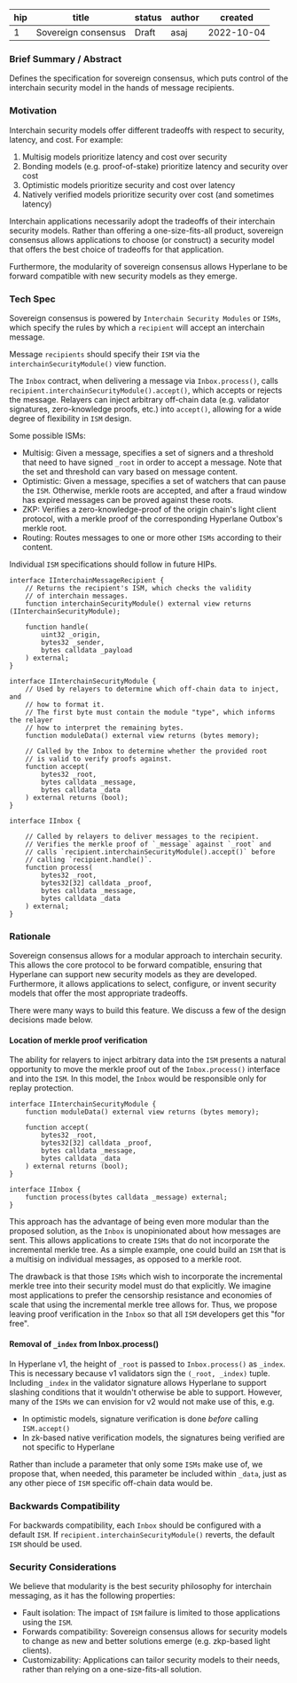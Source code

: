 | hip | title               | status | author | created    |
| --- | ------------------- | ------ | ------ | ---------- |
| 1   | Sovereign consensus | Draft  | asaj   | 2022-10-04 |

### **Brief Summary / Abstract**

Defines the specification for sovereign consensus, which puts control of the interchain security model in the hands of message recipients.

### **Motivation**

Interchain security models offer different tradeoffs with respect to security, latency, and cost. For example:

1. Multisig models prioritize latency and cost over security
2. Bonding models (e.g. proof-of-stake) prioritize latency and security over cost
3. Optimistic models prioritize security and cost over latency
4. Natively verified models prioritize security over cost (and sometimes latency)

Interchain applications necessarily adopt the tradeoffs of their interchain security models. Rather than offering a one-size-fits-all product, sovereign consensus allows applications to choose (or construct) a security model that offers the best choice of tradeoffs for that application.

Furthermore, the modularity of sovereign consensus allows Hyperlane to be forward compatible with new security models as they emerge.

### **Tech Spec**

Sovereign consensus is powered by `Interchain Security Modules` or `ISMs`, which specify the rules by which a `recipient` will accept an interchain message.

Message `recipients` should specify their `ISM` via the `interchainSecurityModule()` view function.

The `Inbox` contract, when delivering a message via `Inbox.process()`, calls `recipient.interchainSecurityModule().accept()`, which accepts or rejects the message.
Relayers can inject arbitrary off-chain data (e.g. validator signatures, zero-knowledge proofs, etc.) into `accept()`, allowing for a wide degree of flexibility in `ISM` design.

Some possible ISMs:

- Multisig: Given a message, specifies a set of signers and a threshold that need to have signed `_root` in order to accept a message. Note that the set and threshold can vary based on message content.
- Optimistic: Given a message, specifies a set of watchers that can pause the `ISM`. Otherwise, merkle roots are accepted, and after a fraud window has expired messages can be proved against these roots.
- ZKP: Verifies a zero-knowledge-proof of the origin chain's light client protocol, with a merkle proof of the corresponding Hyperlane Outbox's merkle root.
- Routing: Routes messages to one or more other `ISMs` according to their content.

Individual `ISM` specifications should follow in future HIPs.

```
interface IInterchainMessageRecipient {
    // Returns the recipient's ISM, which checks the validity
    // of interchain messages.
    function interchainSecurityModule() external view returns (IInterchainSecurityModule);

    function handle(
        uint32 _origin,
        bytes32 _sender,
        bytes calldata _payload
    ) external;
}

interface IInterchainSecurityModule {
    // Used by relayers to determine which off-chain data to inject, and
    // how to format it.
    // The first byte must contain the module "type", which informs the relayer
    // how to interpret the remaining bytes.
    function moduleData() external view returns (bytes memory);

    // Called by the Inbox to determine whether the provided root
    // is valid to verify proofs against.
    function accept(
        bytes32 _root,
        bytes calldata _message,
        bytes calldata _data
    ) external returns (bool);
}

interface IInbox {

    // Called by relayers to deliver messages to the recipient.
    // Verifies the merkle proof of `_message` against `_root` and
    // calls `recipient.interchainSecurityModule().accept()` before
    // calling `recipient.handle()`.
    function process(
        bytes32 _root,
        bytes32[32] calldata _proof,
        bytes calldata _message,
        bytes calldata _data
    ) external;
}
```

### **Rationale**

Sovereign consensus allows for a modular approach to interchain security.
This allows the core protocol to be forward compatible, ensuring that Hyperlane can support new security models as they are developed.
Furthermore, it allows applications to select, configure, or invent security models that offer the most appropriate tradeoffs.

There were many ways to build this feature.
We discuss a few of the design decisions made below.

#### Location of merkle proof verification

The ability for relayers to inject arbitrary data into the `ISM` presents a natural opportunity to move the merkle proof out of the `Inbox.process()` interface and into the `ISM`.
In this model, the `Inbox` would be responsible only for replay protection.

```
interface IInterchainSecurityModule {
    function moduleData() external view returns (bytes memory);

    function accept(
        bytes32 _root,
        bytes32[32] calldata _proof,
        bytes calldata _message,
        bytes calldata _data
    ) external returns (bool);
}

interface IInbox {
    function process(bytes calldata _message) external;
}
```

This approach has the advantage of being even more modular than the proposed solution, as the `Inbox` is unopinionated about how messages are sent.
This allows applications to create `ISMs` that do not incorporate the incremental merkle tree.
As a simple example, one could build an `ISM` that is a multisig on individual messages, as opposed to a merkle root.

The drawback is that those `ISMs` which wish to incorporate the incremental merkle tree into their security model must do that explicitly.
We imagine most applications to prefer the censorship resistance and economies of scale that using the incremental merkle tree allows for.
Thus, we propose leaving proof verification in the `Inbox` so that all `ISM` developers get this "for free".

#### Removal of `_index` from Inbox.process()

In Hyperlane v1, the height of `_root` is passed to `Inbox.process()` as `_index`.
This is necessary because v1 validators sign the `(_root, _index)` tuple.
Including `_index` in the validator signature allows Hyperlane to support slashing conditions that it wouldn't otherwise be able to support.
However, many of the `ISMs` we can envision for v2 would not make use of this, e.g.

- In optimistic models, signature verification is done _before_ calling `ISM.accept()`
- In zk-based native verification models, the signatures being verified are not specific to Hyperlane

Rather than include a parameter that only some `ISMs` make use of, we propose that, when needed, this parameter be included within `_data`, just as any other piece of `ISM` specific off-chain data would be.

### **Backwards Compatibility**

For backwards compatibility, each `Inbox` should be configured with a default `ISM`.
If `recipient.interchainSecurityModule()` reverts, the default `ISM` should be used.

### **Security Considerations**

We believe that modularity is the best security philosophy for interchain messaging, as it has the following properties:

- Fault isolation: The impact of `ISM` failure is limited to those applications using the `ISM`.
- Forwards compatibility: Sovereign consensus allows for security models to change as new and better solutions emerge (e.g. zkp-based light clients).
- Customizability: Applications can tailor security models to their needs, rather than relying on a one-size-fits-all solution.
